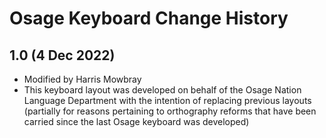 Osage Keyboard Change History
=======================

1.0 (4 Dec 2022)
-----------------
* Modified by Harris Mowbray
* This keyboard layout was developed on behalf of the Osage Nation Language Department 
  with the intention of replacing previous layouts (partially for reasons pertaining 
  to orthography reforms that have been carried since the last Osage keyboard was developed)
